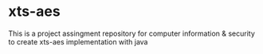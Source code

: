 # xts-aes
This is a project assingment repository for computer information &amp; security to create xts-aes implementation with java
